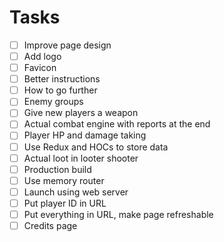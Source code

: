# Tasks

- [ ] Improve page design
- [ ] Add logo
- [ ] Favicon
- [ ] Better instructions
- [ ] How to go further
- [ ] Enemy groups
- [ ] Give new players a weapon
- [ ] Actual combat engine with reports at the end
- [ ] Player HP and damage taking
- [ ] Use Redux and HOCs to store data
- [ ] Actual loot in looter shooter
- [ ] Production build
- [ ] Use memory router
- [ ] Launch using web server
- [ ] Put player ID in URL
- [ ] Put everything in URL, make page refreshable
- [ ] Credits page